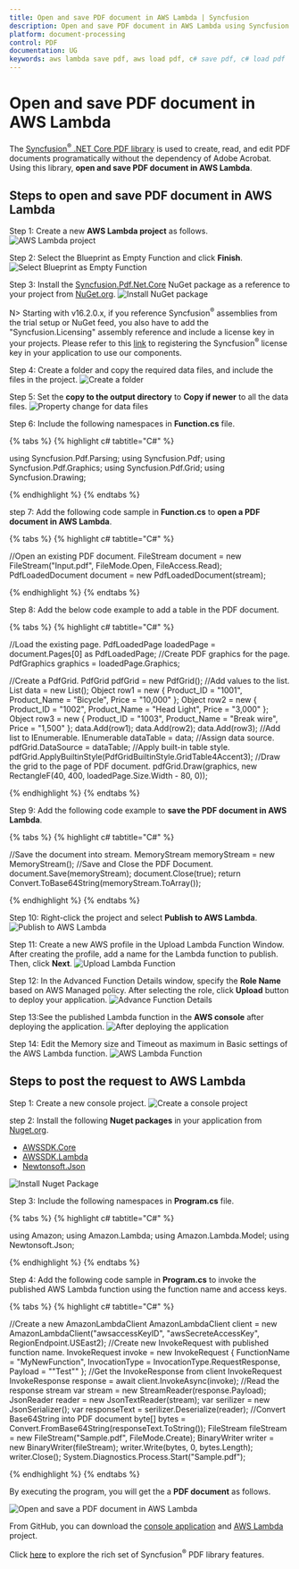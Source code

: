 ```yaml
---
title: Open and save PDF document in AWS Lambda | Syncfusion
description: Open and save PDF document in AWS Lambda using Syncfusion .NET Core PDF library without the dependency of Adobe Acrobat. 
platform: document-processing
control: PDF
documentation: UG
keywords: aws lambda save pdf, aws load pdf, c# save pdf, c# load pdf
---
```


# Open and save PDF document in AWS Lambda

The [Syncfusion<sup>&reg;</sup> .NET Core PDF library](https://www.syncfusion.com/document-processing/pdf-framework/net-core) is used to create, read, and edit PDF documents programatically without the dependency of Adobe Acrobat. Using this library, **open and save PDF document in AWS Lambda**. 

## Steps to open and save PDF document in AWS Lambda

Step 1: Create a new **AWS Lambda project** as follows.
![AWS Lambda project](AWS_Images/AWS_Project.png)

Step 2: Select the Blueprint as Empty Function and click **Finish**.
![Select Blueprint as Empty Function](AWS_Images/Blueprint_AWS.png)

Step 3: Install the [Syncfusion.Pdf.Net.Core](https://www.nuget.org/packages/Syncfusion.Pdf.Net.Core/) NuGet package as a reference to your project from [NuGet.org](https://www.nuget.org/).
![Install NuGet package](AWS_Images/NuGetPackage.png)

N> Starting with v16.2.0.x, if you reference Syncfusion<sup>&reg;</sup> assemblies from the trial setup or NuGet feed, you also have to add the "Syncfusion.Licensing" assembly reference and include a license key in your projects. Please refer to this [link](https://help.syncfusion.com/common/essential-studio/licensing/overview) to registering the Syncfusion<sup>&reg;</sup> license key in your application to use our components.

Step 4: Create a folder and copy the required data files, and include the files in the project.
![Create a folder](AWS_Images/Data-Folder.png)

Step 5: Set the **copy to the output directory** to **Copy if newer** to all the data files.
![Property change for data files](AWS_Images/Property.png)

Step 6: Include the following namespaces in **Function.cs** file.

{% tabs %}
{% highlight c# tabtitle="C#" %}

using Syncfusion.Pdf.Parsing;
using Syncfusion.Pdf;
using Syncfusion.Pdf.Graphics;
using Syncfusion.Pdf.Grid;
using Syncfusion.Drawing;

{% endhighlight %}
{% endtabs %}

step 7: Add the following code sample in **Function.cs** to **open a PDF document in AWS Lambda**.

{% tabs %}
{% highlight c# tabtitle="C#" %}

//Open an existing PDF document.
FileStream document = new FileStream("Input.pdf", FileMode.Open, FileAccess.Read);
PdfLoadedDocument document = new PdfLoadedDocument(stream);

{% endhighlight %}
{% endtabs %}

Step 8: Add the below code example to add a table in the PDF document.

{% tabs %}
{% highlight c# tabtitle="C#" %}

//Load the existing page.
PdfLoadedPage loadedPage = document.Pages[0] as PdfLoadedPage;
//Create PDF graphics for the page.
PdfGraphics graphics = loadedPage.Graphics;

//Create a PdfGrid.
PdfGrid pdfGrid = new PdfGrid();
//Add values to the list.
List<object> data = new List<object>();
Object row1 = new { Product_ID = "1001", Product_Name = "Bicycle", Price = "10,000" };
Object row2 = new { Product_ID = "1002", Product_Name = "Head Light", Price = "3,000" };
Object row3 = new { Product_ID = "1003", Product_Name = "Break wire", Price = "1,500" };
data.Add(row1);
data.Add(row2);
data.Add(row3);
//Add list to IEnumerable.
IEnumerable<object> dataTable = data;
//Assign data source.
pdfGrid.DataSource = dataTable;
//Apply built-in table style.
pdfGrid.ApplyBuiltinStyle(PdfGridBuiltinStyle.GridTable4Accent3);
//Draw the grid to the page of PDF document.
pdfGrid.Draw(graphics, new RectangleF(40, 400, loadedPage.Size.Width - 80, 0));

{% endhighlight %}
{% endtabs %}

Step 9: Add the following code example to **save the PDF document in AWS Lambda**.

{% tabs %}
{% highlight c# tabtitle="C#" %}

//Save the document into stream.
MemoryStream memoryStream = new MemoryStream();
//Save and Close the PDF Document.
document.Save(memoryStream);
document.Close(true);
return Convert.ToBase64String(memoryStream.ToArray());

{% endhighlight %}
{% endtabs %}

Step 10: Right-click the project and select **Publish to AWS Lambda**.
![Publish to AWS Lambda](AWS_Images/Publish.png)

Step 11: Create a new AWS profile in the Upload Lambda Function Window. After creating the profile, add a name for the Lambda function to publish. Then, click **Next**.
![Upload Lambda Function](AWS_Images/Upload-Lampda.png)

Step 12: In the Advanced Function Details window, specify the **Role Name** based on AWS Managed policy. After selecting the role, click **Upload** button to deploy your application.
![Advance Function Details](AWS_Images/Advanced-AWS.png)

Step 13:See the published Lambda function in the **AWS console** after deploying the application.
![After deploying the application](AWS_Images/Function.png)

Step 14: Edit the Memory size and Timeout as maximum in Basic settings of the AWS Lambda function.
![AWS Lambda Function](AWS_Images/Basic-Settings.png)


## Steps to post the request to AWS Lambda

Step 1: Create a new console project.
![Create a console project](AWS_Images/Console-APP.png)

step 2: Install the following **Nuget packages** in your application from [Nuget.org](https://www.nuget.org/).

* [AWSSDK.Core](https://www.nuget.org/packages/AWSSDK.Core/)
* [AWSSDK.Lambda](https://www.nuget.org/packages/AWSSDK.Lambda/)
* [Newtonsoft.Json](https://www.nuget.org/packages/Newtonsoft.Json/)

![Install Nuget Package](AWS_Images/AWS_Package.png)

Step 3: Include the following namespaces in **Program.cs** file.

{% tabs %}
{% highlight c# tabtitle="C#" %}

using Amazon;
using Amazon.Lambda;
using Amazon.Lambda.Model;
using Newtonsoft.Json;

{% endhighlight %}
{% endtabs %}

Step 4: Add the following code sample in **Program.cs** to invoke the published AWS Lambda function using the function name and access keys.

{% tabs %}
{% highlight c# tabtitle="C#" %}

//Create a new AmazonLambdaClient
AmazonLambdaClient client = new AmazonLambdaClient("awsaccessKeyID", "awsSecreteAccessKey", RegionEndpoint.USEast2);
//Create new InvokeRequest with published function name.
InvokeRequest invoke = new InvokeRequest
{
    FunctionName = "MyNewFunction",
    InvocationType = InvocationType.RequestResponse,
    Payload = "\"Test\""
};
//Get the InvokeResponse from client InvokeRequest
InvokeResponse response = await client.InvokeAsync(invoke);
//Read the response stream
var stream = new StreamReader(response.Payload);
JsonReader reader = new JsonTextReader(stream);
var serilizer = new JsonSerializer();
var responseText = serilizer.Deserialize(reader);
//Convert Base64String into PDF document
byte[] bytes = Convert.FromBase64String(responseText.ToString());
FileStream fileStream = new FileStream("Sample.pdf", FileMode.Create);
BinaryWriter writer = new BinaryWriter(fileStream);
writer.Write(bytes, 0, bytes.Length);
writer.Close();
System.Diagnostics.Process.Start("Sample.pdf");

{% endhighlight %}
{% endtabs %}

By executing the program, you will get the a **PDF document** as follows.

![Open and save a PDF document in AWS Lambda](AWS_Images/Output.png)

From GitHub, you can download the [console application](https://github.com/SyncfusionExamples/PDF-Examples/tree/master/Open%20and%20Save%20PDF%20document/AWS/ConsoleApp) and [AWS Lambda](https://github.com/SyncfusionExamples/PDF-Examples/tree/master/Open%20and%20Save%20PDF%20document/AWS/AWSLambdaProject) project.

Click [here](https://www.syncfusion.com/document-processing/pdf-framework/net-core?_gl=1*7czwz1*_ga*OTcwNzc5NDkuMTY4MTEwMjEwNA..*_ga_WC4JKKPHH0*MTY4OTg0NTE0Ni4zMzguMC4xNjg5ODQ1MTQ2LjYwLjAuMA..) to explore the rich set of Syncfusion<sup>&reg;</sup> PDF library features. 